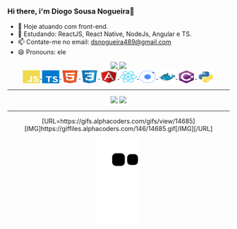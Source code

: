 ### Hi there, i'm Diogo Sousa Nogueira👋  


- 🔭 Hoje atuando com front-end.
- 🌱 Estudando: ReactJS, React Native, NodeJs, Angular e TS.
- 📫 Contate-me no email: dsnogueira489@gmail.com
- 😄 Pronouns: ele

<div align="center">
  <div>
    <a href="https://github.com/Diog0-0">
    <img height="180em" src="https://github-readme-stats.vercel.app/api?username=Diog0-0&show_icons=true&theme=radical&include_all_commits=true&count_private=true"/>
    <img height="180em" src="https://github-readme-stats.vercel.app/api/top-langs/?username=Diog0-0&layout=compact&langs_count=7&theme=radical"/>
  </div>
  
  <div style="display: inline_block">
    <img align="center" alt="Diogo-Js" height="30" width="40" src="https://raw.githubusercontent.com/devicons/devicon/master/icons/javascript/javascript-plain.svg">
    <img align="center" alt="Diogo-Ts" height="30" width="40" src="https://raw.githubusercontent.com/devicons/devicon/master/icons/typescript/typescript-plain.svg">
    <img align="center" alt="Diogo-HTML" height="30" width="40" src="https://raw.githubusercontent.com/devicons/devicon/master/icons/html5/html5-original.svg">
    <img align="center" alt="Diogo-CSS" height="30" width="40" src="https://raw.githubusercontent.com/devicons/devicon/master/icons/css3/css3-original.svg">
    <img align="center" alt="Diogo-Angular" height="30" width="40" src="https://raw.githubusercontent.com/devicons/devicon/master/icons/angularjs/angularjs-original.svg">
    <img align="center" alt="Diogo-React" height="30" width="40" src="https://raw.githubusercontent.com/devicons/devicon/master/icons/react/react-original.svg">
    <img align="center" alt="Diogo-Ionic" height="30" width="40" src="https://raw.githubusercontent.com/devicons/devicon/master/icons/ionic/ionic-original.svg">
    <img align="center" alt="Diogo-Docker" height="30" width="40" src="https://raw.githubusercontent.com/devicons/devicon/master/icons/docker/docker-original.svg">
    <img align="center" alt="Diogo-Csharp" height="30" width="40" src="https://raw.githubusercontent.com/devicons/devicon/master/icons/csharp/csharp-original.svg">
    <img align="center" alt="Diogo-Python" height="30" width="40" src="https://raw.githubusercontent.com/devicons/devicon/master/icons/python/python-original.svg">
  </div>
  <hr>
  <div>
    <a href="https://www.linkedin.com/in/diogo-nogueira-6365a8186/" target="_blank"><img src="https://img.shields.io/badge/-LinkedIn-%230077B5?style=for-the-badge&logo=linkedin&logoColor=white" target="_blank"></a>
    <a href="https://discordapp.com/users/859917433875070976" target="_blank"><img src="https://img.shields.io/badge/Discord-7289DA?style=for-the-badge&logo=discord&logoColor=white" target="_blank"></a>
    <hr>
    [URL=https://gifs.alphacoders.com/gifs/view/14685][IMG]https://giffiles.alphacoders.com/146/14685.gif[/IMG][/URL]
   
  ![Snake animation](https://github.com/Diog0-0/Diog0-0/blob/output/github-contribution-grid-snake.svg)
  </div>
</div>
